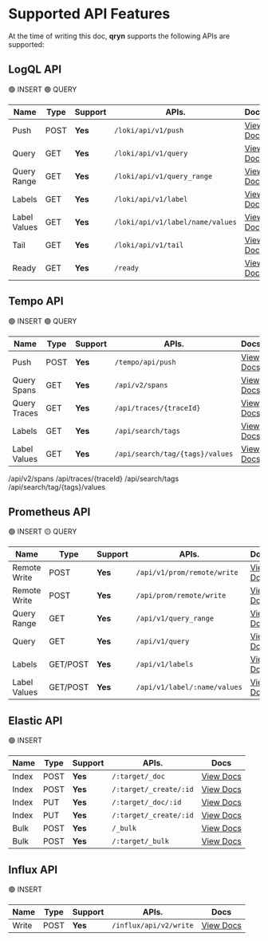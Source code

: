 # Supported API Features

At the time of writing this doc, **qryn** supports the following APIs are supported:

## LogQL API

🟢 INSERT 🟢 QUERY

| **Name**             | **Type**         | **Support**         | **APIs.**               | **Docs**    
|----------------------|------------------|---------------------|-------------------------|--------------
| Push                 | POST             | **Yes**             | `/loki/api/v1/push`        | [View Docs](https://github.com/metrico/qryn/wiki/HTTP-API#logql-http-api)
| Query                | GET              | **Yes**             | `/loki/api/v1/query`       | [View Docs](https://github.com/metrico/qryn/wiki/HTTP-API#logql-http-api)
| Query Range          | GET              | **Yes**             | `/loki/api/v1/query_range` | [View Docs](https://github.com/metrico/qryn/wiki/HTTP-API#logql-http-api)
| Labels               | GET              | **Yes**             | `/loki/api/v1/label`       | [View Docs](https://github.com/metrico/qryn/wiki/HTTP-API#logql-http-api)
| Label Values         | GET              | **Yes**             | `/loki/api/v1/label/name/values` | [View Docs](https://github.com/metrico/qryn/wiki/HTTP-API#logql-http-api)
| Tail                 | GET              | **Yes**             | `/loki/api/v1/tail`        | [View Docs](https://github.com/metrico/qryn/wiki/HTTP-API#logql-http-api)
| Ready                | GET              | **Yes**             | `/ready`                   | [View Docs](https://github.com/metrico/qryn/wiki/HTTP-API#logql-http-api)


## Tempo API

🟢 INSERT 🟢 QUERY

| **Name**             | **Type**           | **Support**         | **APIs.**                         | **Docs**    
|----------------------|--------------------|---------------------|-----------------------------------|--------------
| Push                 | POST               | **Yes**             | `/tempo/api/push`                                | [View Docs](/api/tempo.md)
| Query Spans          | GET                | **Yes**             | `/api/v2/spans`                                | [View Docs](/api/tempo.md)
| Query Traces         | GET                | **Yes**             | `/api/traces/{traceId}`                                | [View Docs](/api/tempo.md)
| Labels               | GET                | **Yes**             | `/api/search/tags`                                | [View Docs](/api/tempo.md)
| Label Values         | GET                | **Yes**             | `/api/search/tag/{tags}/values`                                | [View Docs](/api/tempo.md)


 
 /api/v2/spans
 /api/traces/{traceId}
 /api/search/tags
 /api/search/tag/{tags}/values


## Prometheus API

🟢 INSERT 🟡 QUERY


| **Name**             | **Type**           | **Support**         | **APIs.**                         | **Docs**    
|----------------------|--------------------|---------------------|-----------------------------------|--------------
| Remote Write         | POST               | **Yes**             | `/api/v1/prom/remote/write`       | [View Docs](https://github.com/metrico/qryn/blob/master/qryn.js#L388)
| Remote Write         | POST               | **Yes**             | `/api/prom/remote/write`          | [View Docs](https://github.com/metrico/qryn/blob/master/qryn.js#L388)
| Query Range          | GET                | **Yes**             | `/api/v1/query_range`             | [View Docs](https://github.com/metrico/qryn/blob/master/qryn.js#L392)
| Query                | GET                | **Yes**             | `/api/v1/query`                   | [View Docs](https://github.com/metrico/qryn/blob/master/qryn.js#L392)
| Labels                | GET/POST           | **Yes**             | `/api/v1/labels`                 | [View Docs](https://github.com/metrico/qryn/blob/master/qryn.js#L392)
| Label Values          | GET/POST           | **Yes**             | `/api/v1/label/:name/values`     | [View Docs](https://github.com/metrico/qryn/blob/master/qryn.js#L392)




## Elastic API

🟢 INSERT

| **Name**             | **Type**           | **Support**         | **APIs.**                         | **Docs**    
|----------------------|--------------------|---------------------|-----------------------------------|--------------
| Index                | POST               | **Yes**             | `/:target/_doc`                   | [View Docs](https://github.com/metrico/qryn/blob/master/qryn.js#L318)
| Index                | POST               | **Yes**             | `/:target/_create/:id`            | [View Docs](https://github.com/metrico/qryn/blob/master/qryn.js#L318)
| Index                | PUT                | **Yes**             | `/:target/_doc/:id`               | [View Docs](https://github.com/metrico/qryn/blob/master/qryn.js#L318)
| Index                | PUT                | **Yes**             | `/:target/_create/:id`            | [View Docs](https://github.com/metrico/qryn/blob/master/qryn.js#L318)
| Bulk                 | POST               | **Yes**             | `/_bulk`                          | [View Docs](https://github.com/metrico/qryn/blob/master/qryn.js#L318)
| Bulk                 | POST               | **Yes**             | `/:target/_bulk`                  | [View Docs](https://github.com/metrico/qryn/blob/master/qryn.js#L318)

## Influx API

🟢 INSERT

| **Name**             | **Type**           | **Support**         | **APIs.**                         | **Docs**    
|----------------------|--------------------|---------------------|-----------------------------------|--------------
| Write                | POST               | **Yes**             | `/influx/api/v2/write`            | [View Docs](https://github.com/metrico/qryn/blob/master/qryn.js#L388)

